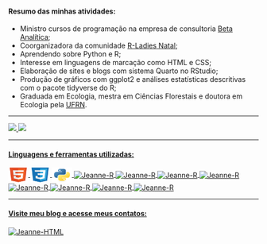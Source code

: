 #### Resumo das minhas atividades:

- Ministro cursos de programação na empresa de consultoria [Beta Analítica](https://betaanalitica.com.br/);
- Coorganizadora da comunidade [R-Ladies Natal](https://www.instagram.com/rladiesnatal/);
- Aprendendo sobre Python e R;
- Interesse em linguagens de marcação como HTML e CSS;
- Elaboração de sites e blogs com sistema Quarto no RStudio;
- Produção de gráficos com ggplot2 e análises estatísticas descritivas com o pacote tidyverse do R;
- Graduada em Ecologia, mestra em Ciências Florestais e doutora em Ecologia pela [UFRN](https://www.ufrn.br/).

***

 <div>
  <a href="https://github.com/francojra">
  <img height="180em" src="https://github-readme-stats.vercel.app/api?username=francojra&show_icons=true&theme=dracula&include_all_commits=true&count_private=true"/>
  <img height="180em" src="https://github-readme-stats.vercel.app/api/top-langs/?username=francojra&layout=compact&langs_count=7&theme=dracula"/>
 </div>
 
***

 #### Linguagens e ferramentas utilizadas: 
<div 
  style="display: inline_block">
  <img align="center" alt="Jeanne-HTML" height="30" width="40" src="https://raw.githubusercontent.com/devicons/devicon/master/icons/html5/html5-original.svg">
  <img align="center" alt="Jeanne-CSS" height="30" width="40" src="https://raw.githubusercontent.com/devicons/devicon/master/icons/css3/css3-original.svg">
  <img align="center" alt="Jeanne-Python" height="30" width="40" src="https://raw.githubusercontent.com/devicons/devicon/master/icons/python/python-original.svg">
  <img align="center" alt="Jeanne-R" height="30" width="40" src="https://cdn.jsdelivr.net/gh/devicons/devicon/icons/r/r-original.svg">
  <img align="center" alt="Jeanne-R" height="30" width="40" src="https://cdn.jsdelivr.net/gh/devicons/devicon/icons/javascript/javascript-original.svg">  
  <img align="center" alt="Jeanne-R" height="65" width="50" src="https://www.svgrepo.com/show/373827/markdown.svg"> 
  <img align="center" alt="Jeanne-R" height="30" width="40" src="https://cdn.jsdelivr.net/gh/devicons/devicon/icons/vscode/vscode-original.svg">
  <img align="center" alt="Jeanne-R" height="30" width="40" src="https://cdn.jsdelivr.net/gh/devicons/devicon/icons/rstudio/rstudio-original.svg">
  <img align="center" alt="Jeanne-R" height="30" width="40" src="https://cdn.jsdelivr.net/gh/devicons/devicon/icons/trello/trello-plain.svg">
  <img align="center" alt="Jeanne-R" height="30" width="40" src="https://cdn.jsdelivr.net/gh/devicons/devicon/icons/slack/slack-original.svg">
  <img align="center" alt="Jeanne-R" height="30" width="40" src="https://cdn.jsdelivr.net/gh/devicons/devicon/icons/inkscape/inkscape-plain.svg">
</div>
 
***
  
#### Visite meu blog e acesse meus contatos:

<div 
  style="display: inline_block">
  <a href="https://jeannefrancojra.quarto.pub/jeanne-franco/" target="_blank">
  <img align="center" alt="Jeanne-HTML" height="42" width="42" src="https://img.icons8.com/external-flat-gradient-andi-nur-abdillah/512/external-blog-digital-marketing-flat-gradient-flat-gradient-andi-nur-abdillah.png">
  </div>  

